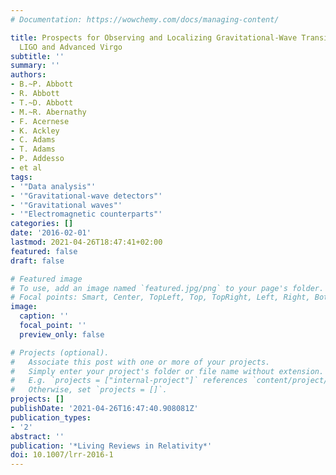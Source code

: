 ```yaml
---
# Documentation: https://wowchemy.com/docs/managing-content/

title: Prospects for Observing and Localizing Gravitational-Wave Transients with Advanced
  LIGO and Advanced Virgo
subtitle: ''
summary: ''
authors:
- B.~P. Abbott
- R. Abbott
- T.~D. Abbott
- M.~R. Abernathy
- F. Acernese
- K. Ackley
- C. Adams
- T. Adams
- P. Addesso
- et al
tags:
- '"Data analysis"'
- '"Gravitational-wave detectors"'
- '"Gravitational waves"'
- '"Electromagnetic counterparts"'
categories: []
date: '2016-02-01'
lastmod: 2021-04-26T18:47:41+02:00
featured: false
draft: false

# Featured image
# To use, add an image named `featured.jpg/png` to your page's folder.
# Focal points: Smart, Center, TopLeft, Top, TopRight, Left, Right, BottomLeft, Bottom, BottomRight.
image:
  caption: ''
  focal_point: ''
  preview_only: false

# Projects (optional).
#   Associate this post with one or more of your projects.
#   Simply enter your project's folder or file name without extension.
#   E.g. `projects = ["internal-project"]` references `content/project/deep-learning/index.md`.
#   Otherwise, set `projects = []`.
projects: []
publishDate: '2021-04-26T16:47:40.908081Z'
publication_types:
- '2'
abstract: ''
publication: '*Living Reviews in Relativity*'
doi: 10.1007/lrr-2016-1
---
```

